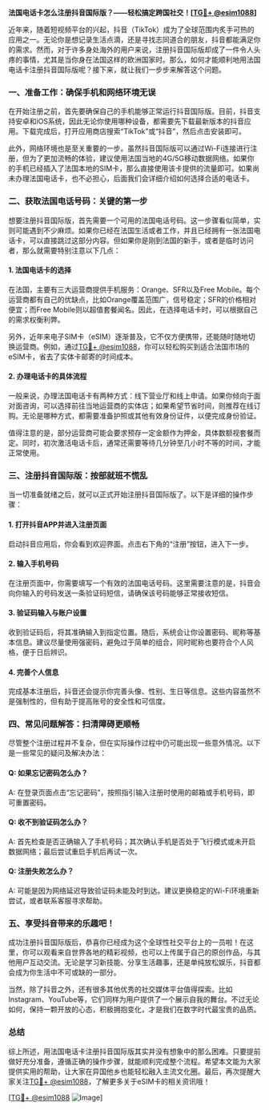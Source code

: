 **法国电话卡怎么注册抖音国际版？——轻松搞定跨国社交！[[TG💪+ @esim1088](https://t.me/s/esim1088)]**

近年来，随着短视频平台的兴起，抖音（TikTok）成为了全球范围内炙手可热的应用之一。无论你是想记录生活点滴，还是寻找志同道合的朋友，抖音都能满足你的需求。然而，对于许多身处海外的用户来说，注册抖音国际版却成了一件令人头疼的事情，尤其是当你身在法国这样的欧洲国家时。那么，如何才能顺利地用法国电话卡注册抖音国际版呢？接下来，就让我们一步步来解答这个问题。

### 一、准备工作：确保手机和网络环境无误

在开始注册之前，首先要确保自己的手机能够正常运行抖音国际版。目前，抖音支持安卓和iOS系统，因此无论你使用哪种设备，都需要先下载最新版本的抖音应用。下载完成后，打开应用商店搜索“TikTok”或“抖音”，然后点击安装即可。

此外，网络环境也是至关重要的一步。虽然抖音国际版可以通过Wi-Fi连接进行注册，但为了更加流畅的体验，建议使用法国当地的4G/5G移动数据网络。如果你的手机已经插入了法国本地的SIM卡，那么直接使用该卡提供的流量即可。如果尚未办理法国电话卡，也不必担心，后面我们会详细介绍如何选择合适的电话卡。

### 二、获取法国电话号码：关键的第一步

想要注册抖音国际版，首先需要一个可用的法国电话号码。这一步骤看似简单，实则可能遇到不少麻烦。如果你已经在法国生活或者工作，并且已经拥有一张法国电话卡，可以直接跳过这部分内容。但如果你是刚到法国的新手，或者是临时访问者，那么就需要特别注意以下几点：

#### 1. 法国电话卡的选择

在法国，主要有三大运营商提供手机服务：Orange、SFR以及Free Mobile。每个运营商都有自己的优缺点，比如Orange覆盖范围广，信号稳定；SFR的价格相对便宜；而Free Mobile则以超值套餐闻名。因此，在选择电话卡时，可以根据自己的需求权衡利弊。

另外，近年来电子SIM卡（eSIM）逐渐普及，它不仅方便携带，还能随时随地切换运营商。例如，通过[TG💪+ @esim1088](https://t.me/s/esim1088)，你可以轻松购买到适合法国市场的eSIM卡，省去了实体卡邮寄的时间成本。

#### 2. 办理电话卡的具体流程

一般来说，办理法国电话卡有两种方式：线下营业厅和线上申请。如果你倾向于面对面咨询，可以选择前往当地运营商的实体店；如果希望节省时间，则推荐在线订购。无论是哪种方式，都需要准备护照或其他有效身份证件，以便完成身份验证。

值得注意的是，部分运营商可能会要求预存一定金额作为押金，具体数额视套餐而定。同时，初次激活电话卡后，通常还需要等待几分钟至几小时不等的时间，才能正常使用。

### 三、注册抖音国际版：按部就班不慌乱

当一切准备就绪之后，就可以正式开始注册抖音国际版了。以下是详细的操作步骤：

#### 1. 打开抖音APP并进入注册页面

启动抖音应用后，你会看到欢迎界面。点击右下角的“注册”按钮，进入下一步。

#### 2. 输入手机号码

在注册页面中，你需要填写一个有效的法国电话号码。这里需要注意的是，抖音会向你输入的号码发送一条验证码短信，请确保该号码能够正常接收短信。

#### 3. 验证码输入与账户设置

收到验证码后，将其准确输入到指定位置。随后，系统会让你设置密码、昵称等基本信息。建议尽量使用强密码，避免过于简单的组合，同时昵称也要符合个人风格，便于日后辨识。

#### 4. 完善个人信息

完成基本注册后，抖音还会提示你完善头像、性别、生日等信息。这些内容虽然不是强制性的，但有助于提高账号的安全性和可信度。

### 四、常见问题解答：扫清障碍更顺畅

尽管整个注册过程并不复杂，但在实际操作过程中仍可能出现一些意外情况。以下是一些常见的疑问及解决办法：

#### Q: 如果忘记密码怎么办？

A: 在登录页面点击“忘记密码”，按照指引输入注册时使用的邮箱或手机号码，即可重置密码。

#### Q: 收不到验证码怎么办？

A: 首先检查是否正确输入了手机号码；其次确认手机是否处于飞行模式或未开启数据网络；最后尝试重启手机后再试一次。

#### Q: 注册失败怎么办？

A: 可能是因为网络延迟导致验证码未能及时到达。建议更换稳定的Wi-Fi环境重新尝试，或者联系客服寻求帮助。

### 五、享受抖音带来的乐趣吧！

成功注册抖音国际版后，恭喜你已经成为这个全球性社交平台上的一员啦！在这里，你可以观看来自世界各地的精彩视频，也可以上传属于自己的原创作品，与其他用户互动交流。无论是学习新技能、分享生活趣事，还是单纯放松娱乐，抖音都会成为你生活中不可或缺的一部分。

当然，除了抖音之外，还有很多其他优秀的社交媒体平台值得探索。比如Instagram、YouTube等，它们同样为用户提供了一个展示自我的舞台。不过无论如何，保持一颗开放的心态，积极拥抱变化，才是我们在数字时代最宝贵的品质。

### 总结

综上所述，用法国电话卡注册抖音国际版其实并没有想象中的那么困难。只要提前做好充分准备，遵循正确的操作步骤，就能顺利完成整个流程。希望本文能为大家提供实用的帮助，让大家在异国他乡也能轻松融入主流文化圈。最后，再次提醒大家关注[TG💪+ @esim1088](https://t.me/s/esim1088)，了解更多关于eSIM卡的相关资讯哦！

[[TG💪+ @esim1088](https://t.me/s/esim1088) ![Image](https://i.postimg.cc/4NQfJmqS/Snipaste-2025-05-13-00-14-12.png)]